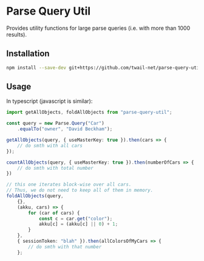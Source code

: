 # Parse Query Util

Provides utility functions for large parse queries (i.e. with more than 1000 results).

## Installation

```bash
npm install --save-dev git+https://github.com/twail-net/parse-query-util.git
```

## Usage

In typescript (javascript is similar):

```typescript
import getAllObjects, foldAllObjects from "parse-query-util";

const query = new Parse.Query("Car")
    .equalTo("owner", "David Beckham");

getAllObjects(query, { useMasterKey: true }).then(cars => {
    // do smth with all cars
});

countAllObjects(query, { useMasterKey: true }).then(numberOfCars => {
    // do smth with total number
})

// this one iterates block-wise over all cars.
// Thus, we do not need to keep all of them in memory.
foldAllObjects(query,
    {},
    (akku, cars) => {
        for (car of cars) {
            const c = car.get("color");
            akku[c] = (akku[c] || 0) + 1;
        }
    },
    { sessionToken: "blah" }).then(allColorsOfMyCars => {
        // do smth with that number
    };
```
